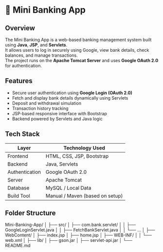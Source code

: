 # 🏦 Mini Banking App

## Overview
The Mini Banking App is a web-based banking management system built using **Java**, **JSP**, and **Servlets**.  
It allows users to log in securely using Google, view bank details, check balances, and manage transactions.  
The project runs on the **Apache Tomcat Server** and uses **Google OAuth 2.0** for authentication.

## Features
- Secure user authentication using **Google Login (OAuth 2.0)**
- Fetch and display bank details dynamically using Servlets
- Deposit and withdrawal simulation
- Transaction history tracking
- JSP-based responsive interface with Bootstrap
- Backend powered by Servlets and Java logic

## Tech Stack

| Layer | Technology Used |
|-------|------------------|
| Frontend | HTML, CSS, JSP, Bootstrap |
| Backend | Java, Servlets |
| Authentication | Google OAuth 2.0 |
| Server | Apache Tomcat |
| Database | MySQL / Local Data |
| Build Tool | Manual / Maven (based on setup) |

## Folder Structure 

Mini-Banking-App/
│
├── src/
│   ├── com.bank.servlet/
│   │   ├── GoogleLoginServlet.java
│   │   ├── FetchBankServlet.java
│   │   └── ...
│
├── WebContent/
│   ├── index.jsp
│   ├── home.jsp
│   ├── WEB-INF/
│   │   └── web.xml
│
├── lib/
│   ├── gson.jar
│   ├── servlet-api.jar
│
└── README.md

